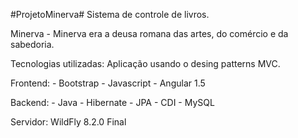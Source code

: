 #ProjetoMinerva# 
Sistema de controle de livros.

Minerva - Minerva era a deusa romana das artes, do comércio e da sabedoria.

Tecnologias utilizadas:
Aplicação usando o desing patterns MVC.

Frontend:
	- Bootstrap
	- Javascript
	- Angular 1.5

Backend:
	- Java
	- Hibernate
	- JPA 
	- CDI
	- MySQL

Servidor: WildFly 8.2.0 Final
 

	
